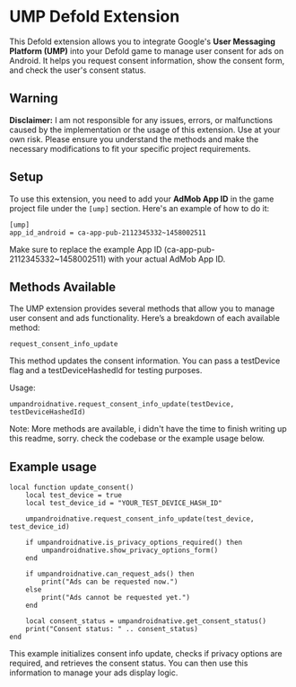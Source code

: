 # UMP Defold Extension

This Defold extension allows you to integrate Google's **User Messaging Platform (UMP)** into your Defold game to manage user consent for ads on Android. It helps you request consent information, show the consent form, and check the user's consent status.

## Warning

**Disclaimer:** I am not responsible for any issues, errors, or malfunctions caused by the implementation or the usage of this extension. Use at your own risk. Please ensure you understand the methods and make the necessary modifications to fit your specific project requirements.

## Setup

To use this extension, you need to add your **AdMob App ID** in the game project file under the `[ump]` section. Here's an example of how to do it:

```
[ump]
app_id_android = ca-app-pub-2112345332~1458002511
```

Make sure to replace the example App ID (ca-app-pub-2112345332~1458002511) with your actual AdMob App ID.

## Methods Available
The UMP extension provides several methods that allow you to manage user consent and ads functionality. Here’s a breakdown of each available method:

```
request_consent_info_update

```
This method updates the consent information. You can pass a testDevice flag and a testDeviceHashedId for testing purposes.

Usage:


```
umpandroidnative.request_consent_info_update(testDevice, testDeviceHashedId)

```

Note:
More methods are available, i didn't have the time to finish writing up this readme, sorry.
check the codebase or the example usage below.


## Example usage

```
local function update_consent()
    local test_device = true
    local test_device_id = "YOUR_TEST_DEVICE_HASH_ID"
    
    umpandroidnative.request_consent_info_update(test_device, test_device_id)

    if umpandroidnative.is_privacy_options_required() then
        umpandroidnative.show_privacy_options_form()
    end
    
    if umpandroidnative.can_request_ads() then
        print("Ads can be requested now.")
    else
        print("Ads cannot be requested yet.")
    end

    local consent_status = umpandroidnative.get_consent_status()
    print("Consent status: " .. consent_status)
end

```
This example initializes consent info update, checks if privacy options are required, and retrieves the consent status. You can then use this information to manage your ads display logic.